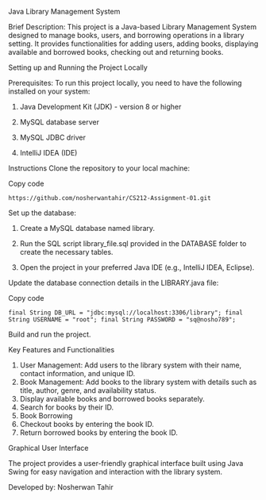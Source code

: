 Java Library Management System

Brief Description:
This project is a Java-based Library Management System designed to manage books, users, and borrowing operations in a library setting. It provides functionalities for adding users, adding books, displaying available and borrowed books, checking out and returning books.

Setting up and Running the Project Locally

Prerequisites:
To run this project locally, you need to have the following installed on your system:

1) Java Development Kit (JDK) - version 8 or higher

2) MySQL database server

3) MySQL JDBC driver
4) IntelliJ IDEA (IDE)

Instructions
Clone the repository to your local machine:

Copy code

`https://github.com/nosherwantahir/CS212-Assignment-01.git`

Set up the database:

1) Create a MySQL database named library.

2) Run the SQL script library_file.sql provided in the DATABASE folder to create the necessary tables.

3) Open the project in your preferred Java IDE (e.g., IntelliJ IDEA, Eclipse).

Update the database connection details in the LIBRARY.java file:

Copy code

`final String DB_URL = "jdbc:mysql://localhost:3306/library";
final String USERNAME = "root";
final String PASSWORD = "sq@nosho789";`

Build and run the project.

Key Features and Functionalities
1) User Management: 
Add users to the library system with their name, contact information, and unique ID.
2) Book Management: 
Add books to the library system with details such as title, author, genre, and availability status.
3) Display available books and borrowed books separately.
4) Search for books by their ID.
5) Book Borrowing
6) Checkout books by entering the book ID.
7) Return borrowed books by entering the book ID.

Graphical User Interface

The project provides a user-friendly graphical interface built using Java Swing for easy navigation and interaction with the library system.

Developed by:
Nosherwan Tahir
